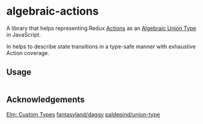 # algebraic-actions

A library that helps representing Redux [Actions](https://redux.js.org/basics/actions) as an [Algebraic Union Type](https://en.wikipedia.org/wiki/Algebraic_data_type) in JavaScript.

In helps to describe state transitions in a type-safe manner with exhaustive Action coverage.
## Usage

```js
```

## Acknowledgements

[Elm: Custom Types](https://guide.elm-lang.org/types/custom_types.html)
[fantasyland/daggy](https://github.com/fantasyland/daggy)
[paldepind/union-type](https://github.com/paldepind/union-type)
